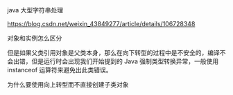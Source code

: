 java 大型字符串处理

https://blog.csdn.net/weixin_43849277/article/details/106728348

对象和实例怎么区分

但是如果父类引用对象是父类本身，那么在向下转型的过程中是不安全的，编译不会出错，但是运行时会出现我们开始提到的 Java 强制类型转换异常，一般使用 instanceof 运算符来避免出此类错误。

为什么要使用向上转型而不直接创建子类对象